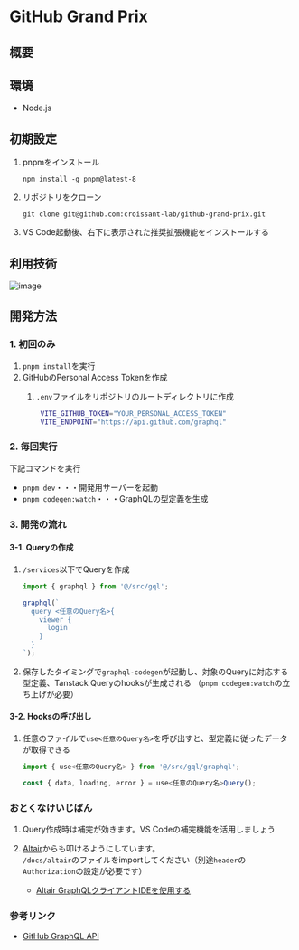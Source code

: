 # GitHub Grand Prix

## 概要

## 環境

- Node.js

## 初期設定

1. pnpmをインストール

   ```shell
   npm install -g pnpm@latest-8
   ```

2. リポジトリをクローン

   ```shell
   git clone git@github.com:croissant-lab/github-grand-prix.git
   ```

3. VS Code起動後、右下に表示された推奨拡張機能をインストールする

## 利用技術

![image](https://github.com/user-attachments/assets/7bcc8159-eb7e-4b4d-84eb-e296a8591b04)

## 開発方法

### 1. 初回のみ

1. `pnpm install`を実行
1. GitHubのPersonal Access Tokenを作成
   1. `.env`ファイルをリポジトリのルートディレクトリに作成

      ```sh
       VITE_GITHUB_TOKEN="YOUR_PERSONAL_ACCESS_TOKEN"
       VITE_ENDPOINT="https://api.github.com/graphql"
       ```

### 2. 毎回実行

下記コマンドを実行

- `pnpm dev`・・・開発用サーバーを起動
- `pnpm codegen:watch`・・・GraphQLの型定義を生成

### 3. 開発の流れ

#### 3-1. Queryの作成

1. `/services`以下でQueryを作成

   ```ts
   import { graphql } from '@/src/gql';
   
   graphql(`
     query <任意のQuery名>{
       viewer {
         login
       }
     }
   `);
   ```

2. 保存したタイミングで`graphql-codegen`が起動し、対象のQueryに対応する型定義、Tanstack Queryのhooksが生成される
（`pnpm codegen:watch`の立ち上げが必要）

#### 3-2. Hooksの呼び出し

1. 任意のファイルで`use<任意のQuery名>`を呼び出すと、型定義に従ったデータが取得できる

   ```ts
   import { use<任意のQuery名> } from '@/src/gql/graphql';
   
   const { data, loading, error } = use<任意のQuery名>Query();
   ```

### おとくなけいじばん

1. Query作成時は補完が効きます。VS Codeの補完機能を活用しましょう

1. [Altair](https://altairgraphql.dev/)からも叩けるようにしています。  
`/docs/altair`のファイルをimportしてください（別途`header`の`Authorization`の設定が必要です）
   - [Altair GraphQLクライアントIDEを使用する](https://docs.github.com/ja/graphql/guides/using-the-explorer#using-the-altair-graphql-client-ide)

### 参考リンク

- [GitHub GraphQL API](https://docs.github.com/ja/graphql)
